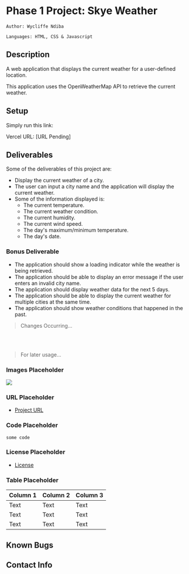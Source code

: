 # Phase 1 Project: Skye Weather


    Author: Wycliffe Ndiba

    Languages: HTML, CSS & Javascript

## Description

A web application that displays the current weather for a user-defined location.

This application uses the OpenWeatherMap API to retrieve the current weather.

## Setup

Simply run this link:

Vercel URL: [URL Pending]

## Deliverables

Some of the deliverables of this project are:

- Display the current weather of a city.
- The user can input a city name and the application will display the current weather.
- Some of the information displayed is:
    - The current temperature.
    - The current weather condition.
    - The current humidity.
    - The current wind speed.
    - The day's maximum/minimum temperature.
    - The day's date.

### Bonus Deliverable

- The application should show a loading indicator while the weather is being retrieved.
- The application should be able to display an error message if the user enters an invalid city name.
- The application should display weather data for the next 5 days.
- The application should be able to display the current weather for multiple cities at the same time.
- The application should show weather conditions that happened in the past.



> Changes Occurring...

<br /> <br />

> For later usage...

### Images Placeholder
![](./src/images/screenshots/)

### URL Placeholder
- [Project URL](https://github.com/ESPersonnel)

### Code Placeholder
```
some code
```

### License Placeholder
- [License]()

### Table Placeholder
| Column 1 | Column 2 | Column 3 |
| -------- | -------- | -------- |
| Text     | Text     | Text     |
| Text     | Text     | Text     |
| Text     | Text     | Text     |

## Known Bugs

## Contact Info